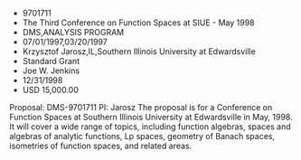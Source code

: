 
* 9701711
* The Third Conference on Function Spaces at SIUE - May 1998
* DMS,ANALYSIS PROGRAM
* 07/01/1997,03/20/1997
* Krzysztof Jarosz,IL,Southern Illinois University at Edwardsville
* Standard Grant
* Joe W. Jenkins
* 12/31/1998
* USD 15,000.00

Proposal: DMS-9701711 PI: Jarosz The proposal is for a Conference on Function
Spaces at Southern Illinois University at Edwardsville in May, 1998. It will
cover a wide range of topics, including function algebras, spaces and algebras
of analytic functions, Lp spaces, geometry of Banach spaces, isometries of
function spaces, and related areas.
